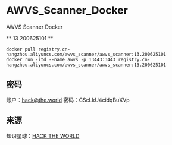 # AWVS_Scanner_Docker

AWVS  Scanner Docker

** 13 200625101 **
```
docker pull registry.cn-hangzhou.aliyuncs.com/awvs_scanner/awvs_scanner:13.200625101
docker run -itd --name awvs -p 13443:3443 registry.cn-hangzhou.aliyuncs.com/awvs_scanner/awvs_scanner:13.200625101
```

## 密码

账户：hack@the.world
密码：CScLkU4cidqBuXVp

## 来源

知识星球：[HACK THE WORLD](https://public.zsxq.com/groups/225824414251.html?status=joined)